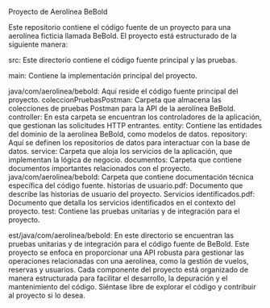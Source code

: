 Proyecto de Aerolínea BeBold

Este repositorio contiene el código fuente de un proyecto para una aerolínea ficticia llamada BeBold. El proyecto está estructurado de la siguiente manera:

src: Este directorio contiene el código fuente principal y las pruebas.

main: Contiene la implementación principal del proyecto.

java/com/aerolinea/bebold: Aquí reside el código fuente principal del proyecto.
coleccionPruebasPostman: Carpeta que almacena las colecciones de pruebas Postman para la API de la aerolínea BeBold.
controller: En esta carpeta se encuentran los controladores de la aplicación, que gestionan las solicitudes HTTP entrantes.
entity: Contiene las entidades del dominio de la aerolínea BeBold, como modelos de datos.
repository: Aquí se definen los repositorios de datos para interactuar con la base de datos.
service: Carpeta que aloja los servicios de la aplicación, que implementan la lógica de negocio.
documentos: Carpeta que contiene documentos importantes relacionados con el proyecto.
java/com/aerolinea/bebold: Carpeta que contiene documentación técnica específica del código fuente.
historias de usuario.pdf: Documento que describe las historias de usuario del proyecto.
Servicios identificados.pdf: Documento que detalla los servicios identificados en el contexto del proyecto.
test: Contiene las pruebas unitarias y de integración para el proyecto.

est/java/com/aerolinea/bebold: En este directorio se encuentran las pruebas unitarias y de integración para el código fuente de BeBold.
Este proyecto se enfoca en proporcionar una API robusta para gestionar las operaciones relacionadas con una aerolínea, como la gestión de vuelos, 
reservas y usuarios. Cada componente del proyecto está organizado de manera estructurada para facilitar el desarrollo, la depuración y el mantenimiento del código.
 Siéntase libre de explorar el código y contribuir al proyecto si lo desea.
